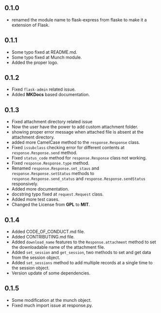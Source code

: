 ## 0.1.0
- renamed the module name to flask-express from flaske to make it a extension of Flask.

## 0.1.1

- Some typo fixed at README.md.
- Some typo fixed at Munch module.
- Added the proper logo.

## 0.1.2
- Fixed `flask-admin` related issue.
- Added __MKDocs__ based documentation.

## 0.1.3
- Fixed attachment directory related issue
- Now the user have the power to add custom attachment folder.
- showing proper error message when attached file is absent at the attachment directory.
- added more CamelCase method to the `response.Response` class.
- Fixed `issubclass` checking error for different contents at `response.Response.send` method.
- Fixed `status_code` method for `response.Response` class not working.
- Fixed `response.Response.type` method.
- Renamed `response.Response.set_staus` and `response.Response.setStatus` methods to `response.Response.send_status` and `response.Response.sendStatus` responsively.
- Added more documentation.
- docstring typo fixed at `request.Request` class.
- Added more test cases.
- Changed the License from **GPL** to **MIT**.

## 0.1.4
- Added CODE_OF_CONDUCT.md file.
- Added CONTRIBUTING.md file.
- Added `download_name` features to the `Response.attachment` method to set the downloadable name of the attachment file.
- Added `set_session` and `get_session`, two methods to set and get data from the session object.
- Added `set_sessions` method to add multiple records at a single time to the session object.
- Version update of some dependencies.

## 0.1.5
- Some modification at the munch object.
- Fixed much import issue at response.py.